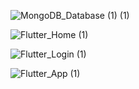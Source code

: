 ![MongoDB_Database (1) (1)](https://github.com/user-attachments/assets/0f9a2880-1915-4f08-85df-641ce57c59a3)

![Flutter_Home (1)](https://github.com/user-attachments/assets/da6b8a66-438a-4d4a-9f09-5c206c621f70)

![Flutter_Login (1)](https://github.com/user-attachments/assets/ccacf165-c3f4-42e8-b649-212ed24b14c1)

![Flutter_App (1)](https://github.com/user-attachments/assets/5183e8b1-2220-4d92-b013-3abd96cedc5e)


